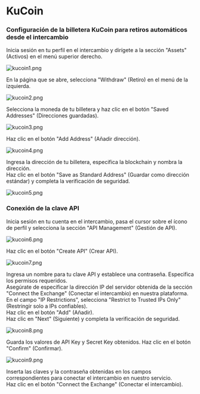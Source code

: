 # KuCoin

### Configuración de la billetera KuCoin para retiros automáticos desde el intercambio

Inicia sesión en tu perfil en el intercambio y dirígete a la sección "Assets" (Activos) en el menú superior derecho.

![kucoin1.png](../../assets/images/exchanges/kucoin/kucoin1.png)

En la página que se abre, selecciona "Withdraw" (Retiro) en el menú de la izquierda.

![kucoin2.png](../../assets/images/exchanges/kucoin/kucoin2.png)

Selecciona la moneda de tu billetera y haz clic en el botón "Saved Addresses" (Direcciones guardadas).

![kucoin3.png](../../assets/images/exchanges/kucoin/kucoin3.png)

Haz clic en el botón "Add Address" (Añadir dirección).

![kucoin4.png](../../assets/images/exchanges/kucoin/kucoin4.png)

Ingresa la dirección de tu billetera, especifica la blockchain y nombra la dirección.\
Haz clic en el botón "Save as Standard Address" (Guardar como dirección estándar) y completa la verificación de
seguridad.

![kucoin5.png](../../assets/images/exchanges/kucoin/kucoin5.png)

### Conexión de la clave API

Inicia sesión en tu cuenta en el intercambio, pasa el cursor sobre el ícono de perfil y selecciona la sección "API
Management" (Gestión de API).

![kucoin6.png](../../assets/images/exchanges/kucoin/kucoin6.png)

Haz clic en el botón "Create API" (Crear API).

![kucoin7.png](../../assets/images/exchanges/kucoin/kucoin7.png)

Ingresa un nombre para tu clave API y establece una contraseña. Especifica los permisos requeridos.\
Asegúrate de especificar la dirección IP del servidor obtenida de la sección "Connect the Exchange" (Conectar el
intercambio) en nuestra plataforma. \
En el campo "IP Restrictions", selecciona "Restrict to Trusted IPs Only" (Restringir solo a IPs confiables). \
Haz clic en el botón "Add" (Añadir).\
Haz clic en "Next" (Siguiente) y completa la verificación de seguridad.

![kucoin8.png](../../assets/images/exchanges/kucoin/kucoin8.png)

Guarda los valores de API Key y Secret Key obtenidos. Haz clic en el botón "Confirm" (Confirmar).

![kucoin9.png](../../assets/images/exchanges/kucoin/kucoin9.png)

Inserta las claves y la contraseña obtenidas en los campos correspondientes para conectar el intercambio en nuestro
servicio. \
Haz clic en el botón "Connect the Exchange" (Conectar el intercambio).
